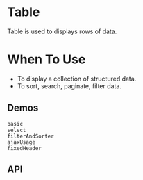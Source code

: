 # Table

Table is used to displays rows of data.

# When To Use

- To display a collection of structured data.
- To sort, search, paginate, filter data.

## Demos

```demo
basic
select
filterAndSorter
ajaxUsage
fixedHeader
```

## API
